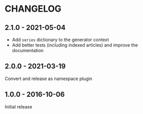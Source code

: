 CHANGELOG
=========

2.1.0 - 2021-05-04
------------------

* Add `series` dictionary to the generator context
* Add better tests (including indexed articles) and improve the documentation

2.0.0 - 2021-03-19
------------------

Convert and release as namespace plugin

1.0.0 - 2016-10-06
------------------

Initial release
